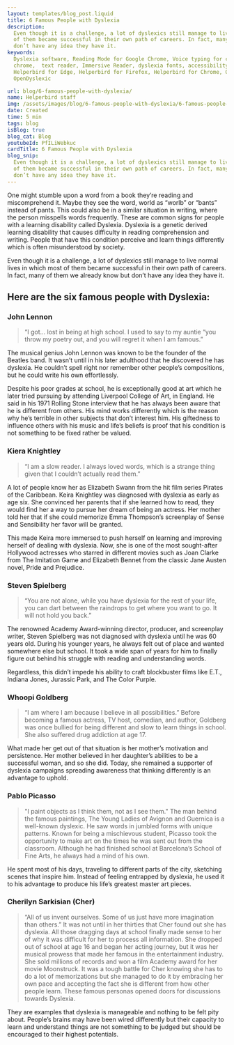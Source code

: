 ```yaml
---
layout: templates/blog_post.liquid
title: 6 Famous People with Dyslexia
description:
  Even though it is a challenge, a lot of dyslexics still manage to live normal lives in which most
  of them became successful in their own path of careers. In fact, many of them we already know but
  don’t have any idea they have it.
keywords:
  Dyslexia software, Reading Mode for Google Chrome, Voice typing for chrome, Text to speech for
  chrome,  text reader, Immersive Reader, dyslexia fonts, accessibility software, dyslexia software,
  Helperbird for Edge, Helperbird for Firefox, Helperbird for Chrome, Opendyslexic for Chrome,
  OpenDyslexic

url: blog/6-famous-people-with-dyslexia/
name: Helperbird staff
img: /assets/images/blog/6-famous-people-with-dyslexia/6-famous-people-with-dyslexia.png
date: Created
time: 5 min
tags: blog
isBlog: true
blog_cat: Blog
youtubeId: PfILiWebkuc
cardTitle: 6 Famous People with Dyslexia
blog_snip:
  Even though it is a challenge, a lot of dyslexics still manage to live normal lives in which most
  of them became successful in their own path of careers. In fact, many of them we already know but
  don’t have any idea they have it.
---
```


One might stumble upon a word from a book they’re reading and miscomprehend it. Maybe they see the
word, world as “worlb” or “bants” instead of pants. This could also be in a similar situation in
writing, where the person misspells words frequently. These are common signs for people with a
learning disability called Dyslexia. Dyslexia is a genetic derived learning disability that causes
difficulty in reading comprehension and writing. People that have this condition perceive and learn
things differently which is often misunderstood by society.

Even though it is a challenge, a lot of dyslexics still manage to live normal lives in which most of
them became successful in their own path of careers. In fact, many of them we already know but don’t
have any idea they have it.

## Here are the six famous people with Dyslexia:

### John Lennon

> “I got… lost in being at high school. I used to say to my auntie “you throw my poetry out, and you
> will regret it when I am famous.”

The musical genius John Lennon was known to be the founder of the Beatles band. It wasn’t until in
his later adulthood that he discovered he has dyslexia. He couldn’t spell right nor remember other
people’s compositions, but he could write his own effortlessly.

Despite his poor grades at school, he is exceptionally good at art which he later tried pursuing by
attending Liverpool College of Art, in England. He said in his 1971 Rolling Stone interview that he
has always been aware that he is different from others. His mind works differently which is the
reason why he’s terrible in other subjects that don’t interest him. His giftedness to influence
others with his music and life’s beliefs is proof that his condition is not something to be fixed
rather be valued.

### Kiera Knightley

> “I am a slow reader. I always loved words, which is a strange thing given that I couldn’t actually
> read them.”

A lot of people know her as Elizabeth Swann from the hit film series Pirates of the Caribbean. Keira
Knightley was diagnosed with dyslexia as early as age six. She convinced her parents that if she
learned how to read, they would find her a way to pursue her dream of being an actress. Her mother
told her that if she could memorize Emma Thompson’s screenplay of Sense and Sensibility her favor
will be granted.

This made Keira more immersed to push herself on learning and improving herself of dealing with
dyslexia. Now, she is one of the most sought-after Hollywood actresses who starred in different
movies such as Joan Clarke from The Imitation Game and Elizabeth Bennet from the classic Jane Austen
novel, Pride and Prejudice.

### Steven Spielberg

> “You are not alone, while you have dyslexia for the rest of your life, you can dart between the
> raindrops to get where you want to go. It will not hold you back.”

The renowned Academy Award-winning director, producer, and screenplay writer, Steven Spielberg was
not diagnosed with dyslexia until he was 60 years old. During his younger years, he always felt out
of place and wanted somewhere else but school. It took a wide span of years for him to finally
figure out behind his struggle with reading and understanding words.

Regardless, this didn’t impede his ability to craft blockbuster films like E.T., Indiana Jones,
Jurassic Park, and The Color Purple.

### Whoopi Goldberg

> “I am where I am because I believe in all possibilities.” Before becoming a famous actress, TV
> host, comedian, and author, Goldberg was once bullied for being different and slow to learn things
> in school. She also suffered drug addiction at age 17.

What made her get out of that situation is her mother’s motivation and persistence. Her mother
believed in her daughter’s abilities to be a successful woman, and so she did. Today, she remained a
supporter of dyslexia campaigns spreading awareness that thinking differently is an advantage to
uphold.

### Pablo Picasso

> "I paint objects as I think them, not as I see them." The man behind the famous paintings, The
> Young Ladies of Avignon and Guernica is a well-known dyslexic. He saw words in jumbled forms with
> unique patterns. Known for being a mischievous student, Picasso took the opportunity to make art
> on the times he was sent out from the classroom. Although he had finished school at Barcelona’s
> School of Fine Arts, he always had a mind of his own.

He spent most of his days, traveling to different parts of the city, sketching scenes that inspire
him. Instead of feeling entrapped by dyslexia, he used it to his advantage to produce his life’s
greatest master art pieces.

### Cherilyn Sarkisian (Cher)

> “All of us invent ourselves. Some of us just have more imagination than others.” It was not until
> in her thirties that Cher found out she has dyslexia. All those dragging days at school finally
> made sense to her of why it was difficult for her to process all information. She dropped out of
> school at age 16 and began her acting journey, but it was her musical prowess that made her famous
> in the entertainment industry. She sold millions of records and won a film Academy award for her
> movie Moonstruck. It was a tough battle for Cher knowing she has to do a lot of memorizations but
> she managed to do it by embracing her own pace and accepting the fact she is different from how
> other people learn. These famous personas opened doors for discussions towards Dyslexia.

They are examples that dyslexia is manageable and nothing to be felt pity about. People’s brains may
have been wired differently but their capacity to learn and understand things are not something to
be judged but should be encouraged to their highest potentials.
